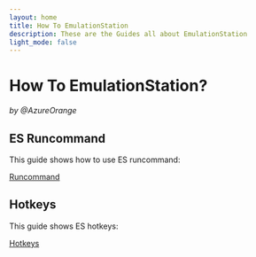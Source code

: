 ```yaml
---
layout: home
title: How To EmulationStation
description: These are the Guides all about EmulationStation
light_mode: false
---
```


# How To EmulationStation?  
_by @AzureOrange_

## ES Runcommand
This guide shows how to use ES runcommand:

[Runcommand](/emulationstation/runcommand.md)

## Hotkeys
This guide shows ES hotkeys:

[Hotkeys](/beginning/hotkeys.md)
